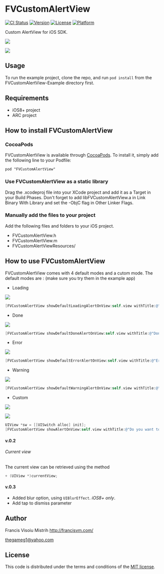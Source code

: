 # FVCustomAlertView
[![CI Status](https://travis-ci.org/thegameg/FVCustomAlertView.svg?branch=master)](https://travis-ci.org/thegameg/FVCustomAlertView)
[![Version](https://img.shields.io/cocoapods/v/FVCustomAlertView.svg?style=flat)](http://cocoadocs.org/docsets/FVCustomAlertView)
[![License](https://img.shields.io/cocoapods/l/FVCustomAlertView.svg?style=flat)](http://cocoadocs.org/docsets/FVCustomAlertView)
[![Platform](https://img.shields.io/cocoapods/p/FVCustomAlertView.svg?style=flat)](http://cocoadocs.org/docsets/FVCustomAlertView)

Custom AlertView for iOS SDK.

[![](https://raw.githubusercontent.com/thegameg/FVCustomAlertView/master/Screenshots/fva0_th.png)](https://raw.githubusercontent.com/thegameg/FVCustomAlertView/master/Screenshots/fva0.png)


[![](https://raw.githubusercontent.com/thegameg/FVCustomAlertView/master/Screenshots/fva1_th.png)](https://raw.githubusercontent.com/thegameg/FVCustomAlertView/master/Screenshots/fva1.png)

## Usage

To run the example project, clone the repo, and run `pod install` from the FVCustomAlertView-Example directory first.

## Requirements

* iOS8+ project
* ARC project

## How to install FVCustomAlertView

### CocoaPods
FVCustomAlertView is available through [CocoaPods](http://cocoapods.org). To install
it, simply add the following line to your Podfile:

    pod "FVCustomAlertView"

### Use FVCustomAlertView as a static library
Drag the .xcodeproj file into your XCode project and add it as a Target in your Build Phases. Don't forget to add libFVCustomAlertView.a in Link Binary With Library and set the -ObjC flag in Other Linker Flags.

### Manually add the files to your project

Add the following files and folders to your iOS project.

* FVCustomAlertView.h
* FVCustomAlertView.m
* FVCustomAlertViewResources/

## How to use FVCustomAlertView

FVCustomAlertView comes with 4 default modes and a cutom mode.
The default modes are : (make sure you try them in the example app)

* Loading

[![](https://raw.githubusercontent.com/thegameg/FVCustomAlertView/master/Screenshots/fva1_th.png)](https://raw.githubusercontent.com/thegameg/FVCustomAlertView/master/Screenshots/fva1.png)
```objective-c
[FVCustomAlertView showDefaultLoadingAlertOnView:self.view withTitle:@"Loading..." withBlur:YES allowTap:YES];
```

* Done

[![](https://raw.githubusercontent.com/thegameg/FVCustomAlertView/master/Screenshots/fva2_th.png)](https://raw.githubusercontent.com/thegameg/FVCustomAlertView/master/Screenshots/fva2.png)
```objective-c
[FVCustomAlertView showDefaultDoneAlertOnView:self.view withTitle:@"Done" withBlur:YES allowTap:YES];
```

* Error

[![](https://raw.githubusercontent.com/thegameg/FVCustomAlertView/master/Screenshots/fva3_th.png)](https://raw.githubusercontent.com/thegameg/FVCustomAlertView/master/Screenshots/fva3.png)
```objective-c
[FVCustomAlertView showDefaultErrorAlertOnView:self.view withTitle:@"Error" withBlur:YES allowTap:YES];
```

* Warning

[![](https://raw.githubusercontent.com/thegameg/FVCustomAlertView/master/Screenshots/fva4_th.png)](https://raw.githubusercontent.com/thegameg/FVCustomAlertView/master/Screenshots/fva4.png)
```objective-c
[FVCustomAlertView showDefaultWarningAlertOnView:self.view withTitle:@"Be careful" withBlur:YES allowTap:YES];
```

* Custom

[![](https://raw.githubusercontent.com/thegameg/FVCustomAlertView/master/Screenshots/fva5_th.png)](https://raw.githubusercontent.com/thegameg/FVCustomAlertView/master/Screenshots/fva5.png)

[![](https://raw.githubusercontent.com/thegameg/FVCustomAlertView/master/Screenshots/fva6_th.png)](https://raw.githubusercontent.com/thegameg/FVCustomAlertView/master/Screenshots/fva6.png)
```objective-c
UIView *sw = [[UISwitch alloc] init];
[FVCustomAlertView showAlertOnView:self.view withTitle:@"Do you want to recieve notifications from us?"titleColor:[UIColor whiteColor] width:120 height:140 blur:YES backgroundImage:nil backgroundColor:[UIColor blackColor] cornerRadius:20 shadowAlpha:0.2 alpha:0.8 contentView:sw type:FVAlertTypeCustom allowTap:YES];
```

#### v.0.2
###### Current view
The current view can be retrieved using the method
```objective-c
+ (UIView *)currentView;
```

#### v.0.3
* Added blur option, using `UIBlurEffect`. *iOS8+ only*.
* Add tap to dismiss parameter


## Author

Francis Visoiu Mistrih
http://francisvm.com/

thegameg1@yahoo.com

## License

This code is distributed under the terms and conditions of the [MIT license](LICENSE).
